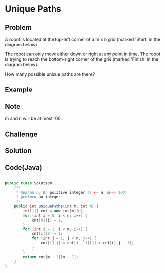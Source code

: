 Unique Paths
===


Problem
-------

A robot is located at the top-left corner of a m x n grid (marked 'Start' in the diagram below).

The robot can only move either down or right at any point in time. The robot is trying to reach the bottom-right corner of the grid (marked 'Finish' in the diagram below).

How many possible unique paths are there?

Example
-------


Note
---------

m and n will be at most 100.

Challenge
---------

Solution
--------


Code(Java)
----------

```java

public class Solution {
    /**
     * @param n, m: positive integer (1 <= n ,m <= 100)
     * @return an integer
     */
    public int uniquePaths(int m, int n) {
        int[][] cnt = new int[m][n];
        for (int i = 0; i < n; i++) {
            cnt[0][i] = 1;
        }
        for (int i = 1; i < m; i++) {
            cnt[i][0] = 1;
            for (int j = 1; j < n; j++) {
                cnt[i][j] = cnt[i - 1][j] + cnt[i][j - 1];
            }
        }
        return cnt[m - 1][n - 1];
    }
}

```